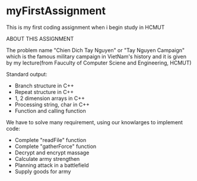 # myFirstAssignment
This is my first coding assignment when i begin study in HCMUT 

ABOUT THIS ASSIGNMENT

The problem name "Chien Dich Tay Nguyen" or "Tay Nguyen Campaign" which is the famous military campaign in VietNam's history and it is given by my lecture(from Fauculty of Computer Sciene and Engineering, HCMUT)

Standard output:

+ Branch structure in C++
+ Repeat structure in C++
+ 1, 2 dimension arrays in C++
+ Processing string, char in C++
+ Function and calling function
   
We have to solve many requirement, using our knowlarges to implement code:

+ Complete "readFile" function
+ Complete "gatherForce" function
+ Decrypt and encrypt massage
+ Calculate army strengthen
+ Planning attack in a battlefield
+ Supply goods for army
